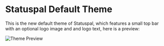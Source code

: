 # Statuspal Default Theme

This is the new default theme of Statuspal, which features a small top bar with an optional
logo image and and logo text, here is a preview:

![Theme Preview](/preview.jpg?raw=true "Theme Preview")
